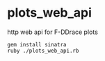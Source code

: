 # plots_web_api
http web api for F-DDrace plots

```
gem install sinatra
ruby ./plots_web_api.rb
```
